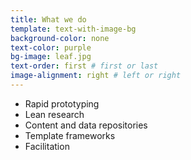 ```yaml
---
title: What we do
template: text-with-image-bg
background-color: none
text-color: purple
bg-image: leaf.jpg
text-order: first # first or last
image-alignment: right # left or right
---
```


- Rapid prototyping
- Lean research
- Content and data repositories
- Template frameworks
- Facilitation